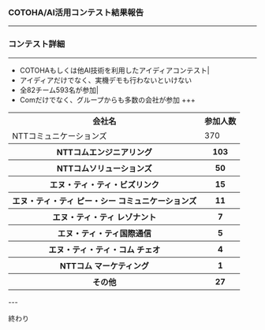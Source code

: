 ### COTOHA/AI活用コンテスト結果報告
---
### コンテスト詳細
---
- COTOHAもしくは他AI技術を利用したアイディアコンテスト|
 - アイディアだけでなく、実機デモも行わないといけない
- 全82チーム593名が参加|
 - Comだけでなく、グループからも多数の会社が参加
+++
<table>
  <tr>
    <th>会社名</th>
    <th>参加人数</th> 
  </tr>
  <tr>
    <td>NTTコミュニケーションズ</td>
    <td>370</td>
  </tr>
  <tr>
    <th>NTTコムエンジニアリング</th>
    <th>103</th> 
  </tr>
 <tr>
    <th>NTTコムソリューションズ</th>
    <th>50</th> 
  </tr>
 <tr>
    <th>エヌ・ティ・ティ・ビズリンク</th>
    <th>15</th> 
  </tr>
 <tr>
    <th>エヌ・ティ・ティ ピー・シー コミュニケーションズ</th>
    <th>11</th> 
  </tr>
 <tr>
    <th>エヌ・ティ・ティ レゾナント</th>
    <th>7</th> 
  </tr>
 <tr>
    <th>エヌ・ティ・ティ国際通信</th>
    <th>5</th> 
  </tr>
 <tr>
    <th>エヌ・ティ・ティ・コム チェオ</th>
    <th>4</th> 
  </tr>
 <tr>
    <th>NTTコム マーケティング</th>
    <th>1</th> 
  </tr>
 <tr>
    <th>その他</th>
    <th>27</th> 
  </tr>
</table>
---

終わり
